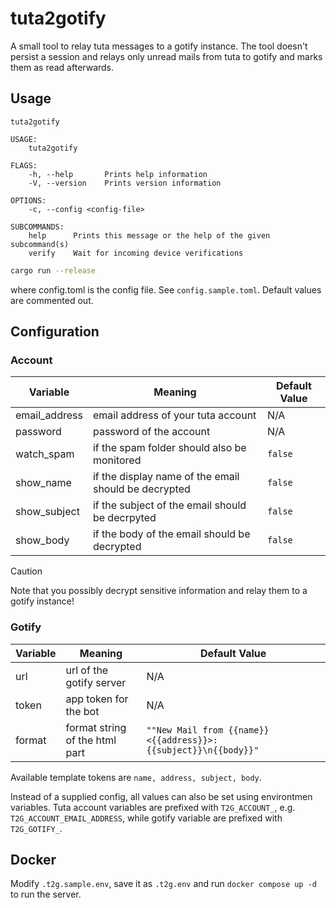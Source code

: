 # tuta2gotify

A small tool to relay tuta messages to a gotify instance.
The tool doesn't persist a session and relays only unread mails from tuta to gotify and marks them as read afterwards.

## Usage
```
tuta2gotify

USAGE:
    tuta2gotify

FLAGS:
    -h, --help       Prints help information
    -V, --version    Prints version information

OPTIONS:
    -c, --config <config-file>

SUBCOMMANDS:
    help      Prints this message or the help of the given subcommand(s)
    verify    Wait for incoming device verifications
```

```bash
cargo run --release
```
where config.toml is the config file. See `config.sample.toml`.
Default values are commented out.

## Configuration

### Account
| Variable      | Meaning                                              | Default Value |
| ------------- | -------------                                        | ------------- |
| email_address | email address of your tuta account                   | N/A           |
| password      | password of the account                              | N/A           |
| watch_spam    | if the spam folder should also be monitored          | `false`       |
| show_name     | if the display name of the email should be decrypted | `false`       |
| show_subject  | if the subject of the email should be decrpyted      | `false`       |
| show_body     | if the body of the email should be decrypted         | `false`       |

> [!CAUTION]
> Note that you possibly decrypt sensitive information and relay them to a gotify instance!

### Gotify
| Variable      | Meaning                        | Default Value                                                    |
| ------------- | -------------                  | -------------                                                    |
| url           | url of the gotify server       | N/A                                                              |
| token         | app token for the bot          | N/A                                                              |
| format        | format string of the html part | `""New Mail from {{name}} <{{address}}>: {{subject}}\n{{body}}"`

Available template tokens are `name, address, subject, body`.

Instead of a supplied config, all values can also be set using environtmen variables.
Tuta account variables are prefixed with `T2G_ACCOUNT_`, e.g. `T2G_ACCOUNT_EMAIL_ADDRESS`, while gotify variable are prefixed with `T2G_GOTIFY_`.

## Docker
Modify `.t2g.sample.env`, save it as `.t2g.env` and run `docker compose up -d` to run the server.
